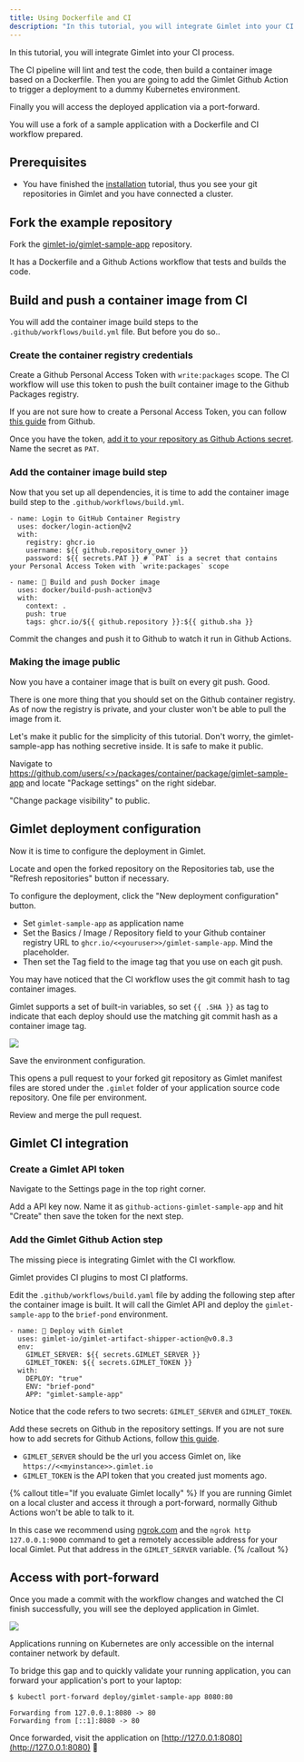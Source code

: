 ```yaml
---
title: Using Dockerfile and CI
description: "In this tutorial, you will integrate Gimlet into your CI process."
---
```


In this tutorial, you will integrate Gimlet into your CI process. 

The CI pipeline will lint and test the code, then build a container image based on a Dockerfile. Then you are going to add the Gimlet Github Action to trigger a deployment to a dummy Kubernetes environment.

Finally you will access the deployed application via a port-forward.

You will use a fork of a sample application with a Dockerfile and CI workflow prepared.

## Prerequisites
- You have finished the [installation](/docs/installation) tutorial, thus you see your git repositories in Gimlet and you have connected a cluster.

## Fork the example repository

Fork the [gimlet-io/gimlet-sample-app](https://github.com/gimlet-io/gimlet-sample-app) repository.

It has a Dockerfile and a Github Actions workflow that tests and builds the code.

## Build and push a container image from CI

You will add the container image build steps to the `.github/workflows/build.yml` file. But before you do so..

### Create the container registry credentials

Create a Github Personal Access Token with `write:packages` scope. The CI workflow will use this token to push the built container image to the Github Packages registry.

If you are not sure how to create a Personal Access Token, you can follow [this guide](https://docs.github.com/en/enterprise-server@3.4/authentication/keeping-your-account-and-data-secure/creating-a-personal-access-token) from Github.

Once you have the token, [add it to your repository as Github Actions secret](https://docs.github.com/en/actions/security-guides/encrypted-secrets#creating-encrypted-secrets-for-a-repository). Name the secret as `PAT`.

### Add the container image build step

Now that you set up all dependencies, it is time to add the container image build step to the `.github/workflows/build.yml`.

```
- name: Login to GitHub Container Registry
  uses: docker/login-action@v2
  with:
    registry: ghcr.io
    username: ${{ github.repository_owner }}
    password: ${{ secrets.PAT }} # `PAT` is a secret that contains your Personal Access Token with `write:packages` scope

- name: 🚀 Build and push Docker image
  uses: docker/build-push-action@v3
  with:
    context: .
    push: true
    tags: ghcr.io/${{ github.repository }}:${{ github.sha }}
```

Commit the changes and push it to Github to watch it run in Github Actions.

### Making the image public

Now you have a container image that is built on every git push. Good.

There is one more thing that you should set on the Github container registry. As of now the registry is private, and your cluster won't be able to pull the image from it.

Let's make it public for the simplicity of this tutorial. Don't worry, the gimlet-sample-app has nothing secretive inside. It is safe to make it public.

Navigate to [https://github.com/users/<<youruser>>/packages/container/package/gimlet-sample-app](https://github.com/users/<<youruser>>/packages/container/package/gimlet-sample-app) and locate "Package settings" on the right sidebar.

"Change package visibility" to public.

## Gimlet deployment configuration

Now it is time to configure the deployment in Gimlet.

Locate and open the forked repository on the Repositories tab, use the "Refresh repositories" button if necessary.

To configure the deployment, click the "New deployment configuration" button.

- Set `gimlet-sample-app` as application name
- Set the Basics / Image / Repository field to your Github container registry URL to `ghcr.io/<<youruser>>/gimlet-sample-app`. Mind the placeholder.
- Then set the Tag field to the image tag that you use on each git push. 

You may have noticed that the CI workflow uses the git commit hash to tag container images.

Gimlet supports a set of built-in variables, so set `{{ .SHA }}` as tag to indicate that each deploy should use the matching git commit hash as a container image tag.

![](/image-tag.png)

Save the environment configuration.

This opens a pull request to your forked git repository as Gimlet manifest files are stored under the `.gimlet` folder of your application source code repository. One file per environment.

Review and merge the pull request.

## Gimlet CI integration

### Create a Gimlet API token

Navigate to the Settings page in the top right corner.

Add a API key now. Name it as `github-actions-gimlet-sample-app` and hit "Create" then save the token for the next step.

### Add the Gimlet Github Action step

The missing piece is integrating Gimlet with the CI workflow.

Gimlet provides CI plugins to most CI platforms.

Edit the `.github/workflows/build.yaml` file by adding the following step after the container image is built.
It will call the Gimlet API and deploy the `gimlet-sample-app` to the `brief-pond` environment.

```
- name: 🍍 Deploy with Gimlet
  uses: gimlet-io/gimlet-artifact-shipper-action@v0.8.3
  env:
    GIMLET_SERVER: ${{ secrets.GIMLET_SERVER }}
    GIMLET_TOKEN: ${{ secrets.GIMLET_TOKEN }}
  with:
    DEPLOY: "true"
    ENV: "brief-pond"
    APP: "gimlet-sample-app"
```

Notice that the code refers to two secrets: `GIMLET_SERVER` and `GIMLET_TOKEN`.

Add these secrets on Github in the repository settings. If you are not sure how to add secrets for Github Actions, follow [this guide](https://docs.github.com/en/actions/security-guides/encrypted-secrets#creating-encrypted-secrets-for-a-repository).

- `GIMLET_SERVER` should be the url you access Gimlet on, like `https://<<myinstance>>.gimlet.io`
- `GIMLET_TOKEN` is the API token that you created just moments ago.

{% callout title="If you evaluate Gimlet locally" %}
If you are running Gimlet on a local cluster and access it through a port-forward, normally Github Actions won't be able to talk to it.

In this case we recommend using [ngrok.com](https://ngrok.com) and the `ngrok http 127.0.0.1:9000` command to get a remotely accessible address for your local Gimlet. Put that address in the `GIMLET_SERVER` variable.
{% /callout %}

## Access with port-forward

Once you made a commit with the workflow changes and watched the CI finish successfully, you will see the deployed application in Gimlet.

![](/deployed-from-ci.png)

Applications running on Kubernetes are only accessible on the internal container network by default.

To bridge this gap and to quickly validate your running application, you can forward your application's port to your laptop:

```
$ kubectl port-forward deploy/gimlet-sample-app 8080:80

Forwarding from 127.0.0.1:8080 -> 80
Forwarding from [::1]:8080 -> 80
```

Once forwarded, visit the application on [http://127.0.0.1:8080](http://127.0.0.1:8080) 🎉
